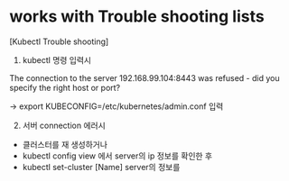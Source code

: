 # works with Trouble shooting lists

[Kubectl Trouble shooting]

1. kubectl 명령 입력시

The connection to the server 192.168.99.104:8443 was refused - did you specify the right host or port?

-> export KUBECONFIG=/etc/kubernetes/admin.conf 입력

2. 서버 connection 에러시

 - 클러스터를 재 생성하거나
  - kubectl config view 에서 server의 ip 정보를 확인한 후
  - kubectl set-cluster [Name] server의 정보를 
